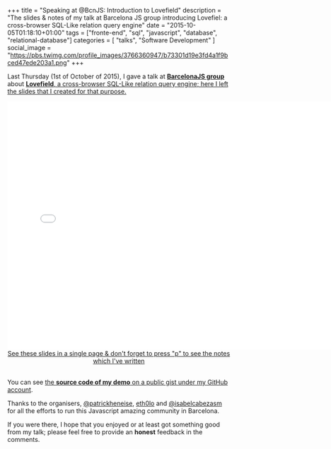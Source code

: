 +++
title = "Speaking at @BcnJS: Introduction to Lovefield"
description = "The slides & notes of my talk at Barcelona JS group introducing Lovefiel: a cross-browser SQL-Like relation query engine"
date = "2015-10-05T01:18:10+01:00"
tags = ["fronte-end", "sql", "javascript", "database", "relational-database"]
categories = [
  "talks",
  "Software Development"
]
social_image = "https://pbs.twimg.com/profile_images/3766360947/b73301d19e3fd4a1f9bced47ede203a1.png"
+++

Last Thursday (1st of October of 2015), I gave a talk at <a href="http://barcelonajs.org/" target="_blank">__BarcelonaJS group__</a> about <a href="https://google.github.io/lovefield/" target="_blank">__Lovefield__, a cross-browser SQL-Like relation query engine; here I left the slides that I created for that purpose.

<div style="margin: auto; text-align: center;">
  <iframe width="750" height="563" frameborder="0" scrolling="no" marginheight="0" marginwidth="0" src="/slides/bcnjs-201510/"
    <p>Your browser doesn't support iframes</p>
  </iframe>
  <br>
  <a href="/slides/bcnjs-201510/" target="_blank">See these slides in a single page & don't forget to press "p" to see the notes which I've written</a>
</div>
<br>

You can see <a href="https://gist.github.com/ifraixedes/485329b7d46531e50e23" target="_blank" rel="nofollow">the __source code of my demo__ on a public gist under my GitHub account</a>.

Thanks to the organisers, <a href="https://twitter.com/patrickheneise" target="_blank" rel="nofollow" title="Patrick Heneise">@patrickheneise</a>, <a href="https://twitter.com/eth0lo" target="_blank" rel="nofollow" title="Jean Carlos Meninno">eth0lo</a> and <a href="https://twitter.com/isabelcabezasm" target="_blank" rel="nofollow" title="Isabel Cabezas">@isabelcabezasm</a> for all the efforts to run this Javascript amazing community in Barcelona.

If you were there, I hope that you enjoyed or at least got something good from my talk; please feel free to provide an __honest__ feedback in the comments.

